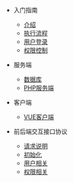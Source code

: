 - 入门指南
  - [介绍](README.md)
  - [执行流程](process.md)
  - [用户登录](login.md)
  - [权限控制](auth.md)

- 服务端
  - [数据库](server/db.md)
  - [PHP服务端](server/php.md)

- 客户端
  - [VUE客户端](client/vue.md)
  
- 前后端交互接口协议
  - [请求说明](api/README.md)
  - [初始化](api/init.md)
  - [用户相关](api/user.md)
  - [权限相关](api/auth.md)

